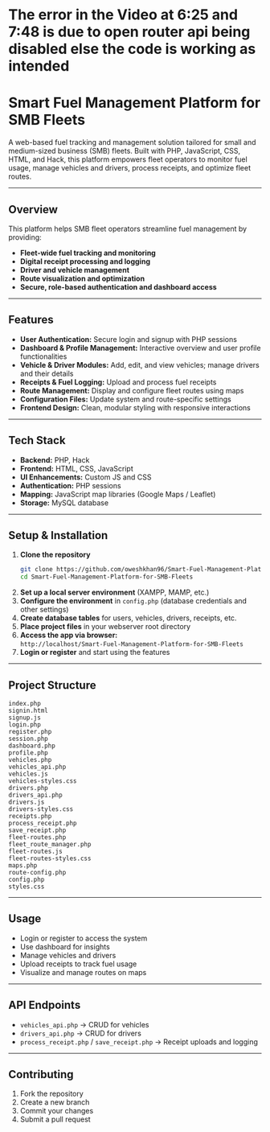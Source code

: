 # The error in the Video at 6:25 and 7:48 is due to open router api being disabled else the code is working as intended


# Smart Fuel Management Platform for SMB Fleets

A web-based fuel tracking and management solution tailored for small and medium-sized business (SMB) fleets. Built with PHP, JavaScript, CSS, HTML, and Hack, this platform empowers fleet operators to monitor fuel usage, manage vehicles and drivers, process receipts, and optimize fleet routes.

---

## Overview

This platform helps SMB fleet operators streamline fuel management by providing:

- **Fleet-wide fuel tracking and monitoring**
- **Digital receipt processing and logging**
- **Driver and vehicle management**
- **Route visualization and optimization**
- **Secure, role-based authentication and dashboard access**

---

## Features

- **User Authentication:** Secure login and signup with PHP sessions
- **Dashboard & Profile Management:** Interactive overview and user profile functionalities
- **Vehicle & Driver Modules:** Add, edit, and view vehicles; manage drivers and their details
- **Receipts & Fuel Logging:** Upload and process fuel receipts
- **Route Management:** Display and configure fleet routes using maps
- **Configuration Files:** Update system and route-specific settings
- **Frontend Design:** Clean, modular styling with responsive interactions

---

## Tech Stack

- **Backend:** PHP, Hack
- **Frontend:** HTML, CSS, JavaScript
- **UI Enhancements:** Custom JS and CSS
- **Authentication:** PHP sessions
- **Mapping:** JavaScript map libraries (Google Maps / Leaflet)
- **Storage:** MySQL database

---

## Setup & Installation

1. **Clone the repository**
    ```bash
    git clone https://github.com/oweshkhan96/Smart-Fuel-Management-Platform-for-SMB-Fleets
    cd Smart-Fuel-Management-Platform-for-SMB-Fleets
    ```
2. **Set up a local server environment** (XAMPP, MAMP, etc.)
3. **Configure the environment** in `config.php` (database credentials and other settings)
4. **Create database tables** for users, vehicles, drivers, receipts, etc.
5. **Place project files** in your webserver root directory
6. **Access the app via browser:**  
   `http://localhost/Smart-Fuel-Management-Platform-for-SMB-Fleets`
7. **Login or register** and start using the features

---

## Project Structure

```
index.php
signin.html
signup.js
login.php
register.php
session.php
dashboard.php
profile.php
vehicles.php
vehicles_api.php
vehicles.js
vehicles-styles.css
drivers.php
drivers_api.php
drivers.js
drivers-styles.css
receipts.php
process_receipt.php
save_receipt.php
fleet-routes.php
fleet_route_manager.php
fleet-routes.js
fleet-routes-styles.css
maps.php
route-config.php
config.php
styles.css
```

---

## Usage

- Login or register to access the system
- Use dashboard for insights
- Manage vehicles and drivers
- Upload receipts to track fuel usage
- Visualize and manage routes on maps

---

## API Endpoints

- `vehicles_api.php` &rarr; CRUD for vehicles
- `drivers_api.php` &rarr; CRUD for drivers
- `process_receipt.php` / `save_receipt.php` &rarr; Receipt uploads and logging

---

## Contributing

1. Fork the repository
2. Create a new branch
3. Commit your changes
4. Submit a pull request

